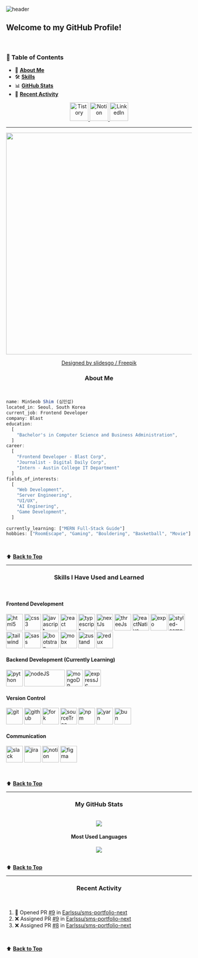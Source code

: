 ![header](https://capsule-render.vercel.app/api?type=waving&color=0:F9F7F7,50:DBE2EF,100:3F72AF&height=225&section=header&text=MinSeob%20Shim&fontAlign=55&fontAlignY=30&fontSize=50&animation=fadeIn&fontColor=EEEEEE&desc=Frontend%20Developer%20of%20Team%20BLAST🚀&descAlign=59&descAlignY=50&descSize=15)

## Welcome to my GitHub Profile!

<br>

<!-- top -->
### 📌 Table of Contents

- 🙋 **[About Me](#--about-me)**
- 🛠️ **[Skills](#--skills-i-have-used-and-learned)**
- 📊 **[GitHub Stats](#--my-github-stats)**
- 👀 **[Recent Activity](#--recent-activity)**


<p align="center">
  <a href="https://code-in-law.tistory.com/" target="_blank">
    <img src="https://www.vectorlogo.zone/logos/blogger/blogger-tile.svg" width="50" alt="Tistory"/>
  </a>
  <a href="https://fire-warrior-ca2.notion.site/6004fbc72ef74bc994cea07bf1e11f7e?pvs=4" target="_blank">
    <img src="https://cdn3.iconfinder.com/data/icons/social-media-pack-12/512/Notion-512.png" width="50" alt="Notion"/>
  </a>
  <a href="https://www.linkedin.com/in/minseob-%EC%8B%AC%EB%AF%BC%EC%84%AD-shim-b34691203/" target="_blank">
    <img src="https://cdn0.iconfinder.com/data/icons/social-flat-rounded-rects/512/linkedin-512.png" width="50" alt="LinkedIn"/>
  </a>
</p>

---

<p align="center">
  <img src="https://github.com/Earlssu/Earlssu/assets/61323917/7c8e473c-b1a5-4a74-bdaa-7b57936e542c" width="600" height="600"/>

  <br>

  <p align="center">
    <a href="http://www.freepik.com" target="_blank">Designed by slidesgo / Freepik</a>
  </p>
</p>

<h3 align="center">
  About Me
</h3>

<br>

``` javascript
name: MinSeob Shim (심민섭)
located_in: Seoul, South Korea
current_job: Frontend Developer
company: Blast
education:
  [
    "Bachelor's in Computer Science and Business Administration",
  ]
career:
  [
    "Frontend Developer - Blast Corp",
    "Journalist - Digital Daily Corp",
    "Intern - Austin College IT Department"
  ]
fields_of_interests:
  [
    "Web Development",
    "Server Engineering",
    "UI/UX",
    "AI Enginering",
    "Game Development",
  ]
  
currently_learning: ["MERN Full-Stack Guide"]
hobbies: ["RoomEscape", "Gaming", "Bouldering", "Basketball", "Movie"]
```

<br>

⬆️ **[Back to Top](#top)**  

---

<h3 align="center">
  Skills I Have Used and Learned
</h3>

<br>

<h4>Frontend Development</h4>
<p align="left">
<img width="45" height="45" src="https://cdn1.iconfinder.com/data/icons/logotypes/32/badge-html-5-512.png" alt="html5" />
  <img width="45" height="45" src="https://cdn1.iconfinder.com/data/icons/logotypes/32/badge-css-3-512.png" alt="css3" />
  <img width="45" height="45" src="https://cdn4.iconfinder.com/data/icons/logos-and-brands/512/187_Js_logo_logos-512.png" alt="javascript" />
  <img width="45" height="45" src="https://cdn4.iconfinder.com/data/icons/logos-3/600/React.js_logo-512.png" alt="react" />
  <img width="45" height="45" src="https://www.vectorlogo.zone/logos/typescriptlang/typescriptlang-icon.svg" alt="typescript" />
  <img width="45" height="45" src="https://www.drupal.org/files/project-images/nextjs-icon-dark-background.png" alt="nextJs" />
  <img width="45" height="45" src="https://encrypted-tbn0.gstatic.com/images?q=tbn:ANd9GcQwxjWNXf9mY-sHxQATgBDdlbHjQg8keLS8ziDh3ZEFmg&s" alt="threeJs" />
  <img width="45" height="45" src="https://cdn.worldvectorlogo.com/logos/react-native-1.svg" alt="reactNative" />
  <img width="45" height="45" src="https://www.vectorlogo.zone/logos/expoio/expoio-icon.svg" alt="expo" />
  <img width="45" height="45" src="https://gercocca.vercel.app/static/media/styledComponents-logo.3ccd25bd32274429992c.png" alt="styled-component" />
  <img width="45" height="45" src="https://www.vectorlogo.zone/logos/tailwindcss/tailwindcss-icon.svg" alt="tailwind" />
  <img width="45" height="45" src="https://www.vectorlogo.zone/logos/sass-lang/sass-lang-icon.svg" alt="sass" />
  <img width="45" height="45" src="https://getbootstrap.com/docs/5.3/assets/brand/bootstrap-logo-shadow.png" alt="bootstrap" />
  <img width="45" height="45" src="https://mobx.js.org/assets/mobx.png" alt="mobx" />
  <img width="45" height="45" src="https://repository-images.githubusercontent.com/180328715/fca49300-e7f1-11ea-9f51-cfd949b31560" alt="zustand" />
  <img width="45" height="45" src="https://www.vectorlogo.zone/logos/js_redux/js_redux-icon.svg" alt="redux" />
</p>

<h4>Backend Development (Currently Learning)</h4>

<p align="left">
  <img width="45" height="45" src="https://cdn.worldvectorlogo.com/logos/python-5.svg" alt="python" />
  <img width="110" height="45" src="https://cdn.worldvectorlogo.com/logos/nodejs.svg" alt="nodeJS" />
  <img width="45" height="45" src="https://cdn.worldvectorlogo.com/logos/mongodb-icon-2.svg" alt="mongoDB" />
  <img width="45" height="45" src="https://cdn.worldvectorlogo.com/logos/express-109.svg" alt="expressJS" />
  
</p>

<h4>Version Control</h4>

<p align="left">
  <img width="45" height="45" src="https://www.vectorlogo.zone/logos/git-scm/git-scm-icon.svg" alt="git" />
  <img width="45" height="45" src="https://www.vectorlogo.zone/logos/github/github-tile.svg" alt="github" />
  <img width="45" height="45" src="https://git-fork.com/images/logo.png" alt="fork" />
  <img width="45" height="45" src="https://cdn.worldvectorlogo.com/logos/sourcetree-1.svg" alt="sourceTree" />
  <img width="45" height="45" src="https://www.vectorlogo.zone/logos/npmjs/npmjs-icon.svg" alt="npm" />
  <img width="45" height="45" src="https://www.vectorlogo.zone/logos/yarnpkg/yarnpkg-icon.svg" alt="yarn" />
  <img width="45" height="45" src="https://bun.sh/logo.svg" alt="bun" />
</p>

<h4>Communication</h4>

<p align="left">
  <img width="45" height="45" src="https://www.vectorlogo.zone/logos/slack/slack-icon.svg" alt="slack" />
  <img width="45" height="45" src="https://www.vectorlogo.zone/logos/atlassian_jira/atlassian_jira-icon.svg" alt="jira" />
  <img width="45" height="45" src="https://raw.githubusercontent.com/gilbarbara/logos/52addcaa18dfecb4df77f3ee0753dca6b98187ad/logos/notion-icon.svg" alt="notion" />
  <img width="45" height="45" src="https://www.vectorlogo.zone/logos/figma/figma-icon.svg" alt="figma" />
</p>

<br>

⬆️ **[Back to Top](#top)**

---

<h3 align="center">
  My GitHub Stats
</h3>

<br>

<div align="center">
  <img src="https://github-readme-stats-shim5505s-projects.vercel.app/api?username=Earlssu&show_icons=true&theme=tokyonight" />

  <h4>Most Used Languages</h4>

  <img src="https://github-readme-stats-shim5505s-projects.vercel.app/api/top-langs/?username=Earlssu&layout=compact&theme=tokyonight" />

</div>

<br>

⬆️ **[Back to Top](#top)**

---

<h3 align="center">
  Recent Activity
</h3>

<br>

<!--START_SECTION:activity-->
1. 💪 Opened PR [#9](undefined) in [Earlssu/sms-portfolio-next](https://github.com/Earlssu/sms-portfolio-next)
2. ❌ Assigned PR [#9](undefined) in [Earlssu/sms-portfolio-next](https://github.com/Earlssu/sms-portfolio-next)
3. ❌ Assigned PR [#8](undefined) in [Earlssu/sms-portfolio-next](https://github.com/Earlssu/sms-portfolio-next)
<!--END_SECTION:activity-->

<br>

⬆️ **[Back to Top](#top)**
